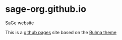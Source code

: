 # sage-org.github.io
SaGe website

This is a [github pages](https://pages.github.com/) site based on the [Bulma theme](https://jekyllthemes.io/theme/bulma)



